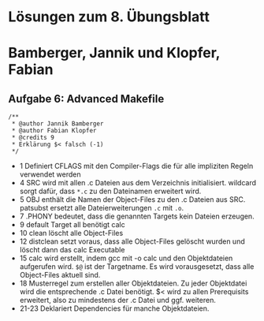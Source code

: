 # Lösungen zum 8\. Übungsblatt

# Bamberger, Jannik und Klopfer, Fabian

## Aufgabe 6: Advanced Makefile
```
/**
 * @author Jannik Bamberger
 * @author Fabian Klopfer
 * @credits 9
 * Erklärung $< falsch (-1)
 */
```

- 1 Definiert CFLAGS mit den Compiler-Flags die für alle impliziten Regeln verwendet werden
- 4 SRC wird mit allen .c Dateien aus dem Verzeichnis initialisiert. wildcard sorgt dafür, dass ``*.c`` zu den Dateinamen erweitert wird.
- 5 OBJ enthält die Namen der Object-Files zu den .c Dateien aus SRC. patsubst ersetzt alle Dateierweiterungen ``.c`` mit ``.o``.
- 7 .PHONY bedeutet, dass die genannten Targets kein Dateien erzeugen.
- 9 default Target all benötigt calc
- 10 clean löscht alle Object-Files
- 12 distclean setzt voraus, dass alle Object-Files gelöscht wurden und löscht dann das calc Executable
- 15 calc wird erstellt, indem gcc mit -o calc und den Objektdateien aufgerufen wird. ``$@`` ist der Targetname. Es wird vorausgesetzt, dass alle Object-Files aktuell sind.
- 18 Musterregel zum erstellen aller Objektdateien. Zu jeder Objektdatei wird die entsprechende .c Datei benötigt. $< wird zu allen Prerequisits erweitert, also zu mindestens der .c Datei und ggf. weiteren.
- 21-23 Deklariert Dependencies für manche Objektdateien.
